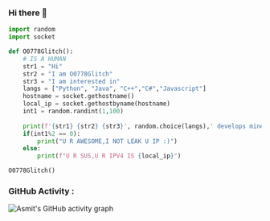 ### Hi there 👋

```python
import random
import socket

def O0778Glitch():
	# IS A HUMAN
	str1 = "Hi"
	str2 = "I am O0778Glitch"
	str3 = "I am interested in"
	langs = ["Python", "Java", "C++","C#","Javascript"]
	hostname = socket.gethostname()
	local_ip = socket.gethostbyname(hostname)
	int1 = random.randint(1,100)
	
	print(f'{str1} {str2} {str3}', random.choice(langs),' develops minecraft clients and more !!')
	if(int1%2 == 0):
		print("U R AWESOME,I NOT LEAK U IP :)")
	else:
		print(f"U R SUS,U R IPV4 IS {local_ip}")

O0778Glitch()

```

### GitHub Activity :
![Asmit's GitHub activity graph](https://activity-graph.herokuapp.com/graph?username=O0778Glitch&hide_border=true&theme=redical)

